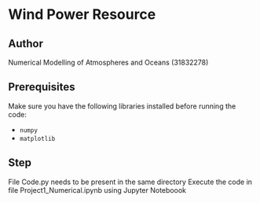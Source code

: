 # Wind Power Resource 

## Author
Numerical Modelling of Atmospheres and Oceans
(31832278)

## Prerequisites
Make sure you have the following libraries installed before running the code:

- `numpy`
- `matplotlib` 

## Step
File Code.py needs to be present in the same directory
Execute the code in file Project1_Numerical.ipynb using Jupyter Noteboook

